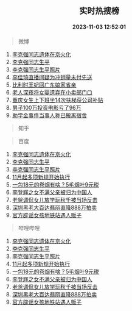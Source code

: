 <div align="center"><h2>实时热搜榜</h2><h4>2023-11-03 12:52:01</h4></div>

> 微博  

1. [李克强同志遗体在京火化](https://s.weibo.com/weibo?q=%23%E6%9D%8E%E5%85%8B%E5%BC%BA%E5%90%8C%E5%BF%97%E9%81%97%E4%BD%93%E5%9C%A8%E4%BA%AC%E7%81%AB%E5%8C%96%23&t=31&band_rank=1&Refer=top)<br />
2. [李克强同志生平](https://s.weibo.com/weibo?q=%23%E6%9D%8E%E5%85%8B%E5%BC%BA%E5%90%8C%E5%BF%97%E7%94%9F%E5%B9%B3%23&t=31&band_rank=2&Refer=top)<br />
3. [李克强同志生平照片](https://s.weibo.com/weibo?q=%23%E6%9D%8E%E5%85%8B%E5%BC%BA%E5%90%8C%E5%BF%97%E7%94%9F%E5%B9%B3%E7%85%A7%E7%89%87%23&t=31&band_rank=3&Refer=top)<br />
4. [李佳琦直播间疑为冲销量未付先送](https://s.weibo.com/weibo?q=%23%E6%9D%8E%E4%BD%B3%E7%90%A6%E7%9B%B4%E6%92%AD%E9%97%B4%E7%96%91%E4%B8%BA%E5%86%B2%E9%94%80%E9%87%8F%E6%9C%AA%E4%BB%98%E5%85%88%E9%80%81%23&t=31&band_rank=4&Refer=top)<br />
5. [比利时王妃回广东娘家省亲](https://s.weibo.com/weibo?q=%23%E6%AF%94%E5%88%A9%E6%97%B6%E7%8E%8B%E5%A6%83%E5%9B%9E%E5%B9%BF%E4%B8%9C%E5%A8%98%E5%AE%B6%E7%9C%81%E4%BA%B2%23&t=31&band_rank=5&Refer=top)<br />
6. [老人深夜将女婴遗弃在小卖部门口](https://s.weibo.com/weibo?q=%23%E8%80%81%E4%BA%BA%E6%B7%B1%E5%A4%9C%E5%B0%86%E5%A5%B3%E5%A9%B4%E9%81%97%E5%BC%83%E5%9C%A8%E5%B0%8F%E5%8D%96%E9%83%A8%E9%97%A8%E5%8F%A3%23&t=31&band_rank=6&Refer=top)<br />
7. [重庆女生上下班坐14次扶梯获公司补贴](https://s.weibo.com/weibo?q=%23%E9%87%8D%E5%BA%86%E5%A5%B3%E7%94%9F%E4%B8%8A%E4%B8%8B%E7%8F%AD%E5%9D%9014%E6%AC%A1%E6%89%B6%E6%A2%AF%E8%8E%B7%E5%85%AC%E5%8F%B8%E8%A1%A5%E8%B4%B4%23&t=31&band_rank=7&Refer=top)<br />
8. [男子100万投资电影亏了96万](https://s.weibo.com/weibo?q=%23%E7%94%B7%E5%AD%90100%E4%B8%87%E6%8A%95%E8%B5%84%E7%94%B5%E5%BD%B1%E4%BA%8F%E4%BA%8696%E4%B8%87%23&t=31&band_rank=8&Refer=top)<br />
9. [助学金事件当事人称已搬离宿舍](https://s.weibo.com/weibo?q=%23%E5%8A%A9%E5%AD%A6%E9%87%91%E4%BA%8B%E4%BB%B6%E5%BD%93%E4%BA%8B%E4%BA%BA%E7%A7%B0%E5%B7%B2%E6%90%AC%E7%A6%BB%E5%AE%BF%E8%88%8D%23&t=31&band_rank=9&Refer=top)<br />

> 知乎  


> 百度  

1. [李克强同志遗体在京火化](https://www.baidu.com/s?wd=%E6%9D%8E%E5%85%8B%E5%BC%BA%E5%90%8C%E5%BF%97%E9%81%97%E4%BD%93%E5%9C%A8%E4%BA%AC%E7%81%AB%E5%8C%96&sa=fyb_news&rsv_dl=fyb_news)<br />
2. [李克强同志生平](https://www.baidu.com/s?wd=%E6%9D%8E%E5%85%8B%E5%BC%BA%E5%90%8C%E5%BF%97%E7%94%9F%E5%B9%B3&sa=fyb_news&rsv_dl=fyb_news)<br />
3. [李克强同志生平照片](https://www.baidu.com/s?wd=%E6%9D%8E%E5%85%8B%E5%BC%BA%E5%90%8C%E5%BF%97%E7%94%9F%E5%B9%B3%E7%85%A7%E7%89%87&sa=fyb_news&rsv_dl=fyb_news)<br />
4. [11月起多项新规开始执行](https://www.baidu.com/s?wd=11%E6%9C%88%E8%B5%B7%E5%A4%9A%E9%A1%B9%E6%96%B0%E8%A7%84%E5%BC%80%E5%A7%8B%E6%89%A7%E8%A1%8C&sa=fyb_news&rsv_dl=fyb_news)<br />
5. [一包18元的卷烟有啥？5毛烟叶9元税](https://www.baidu.com/s?wd=%E4%B8%80%E5%8C%8518%E5%85%83%E7%9A%84%E5%8D%B7%E7%83%9F%E6%9C%89%E5%95%A5%EF%BC%9F5%E6%AF%9B%E7%83%9F%E5%8F%B69%E5%85%83%E7%A8%8E&sa=fyb_news&rsv_dl=fyb_news)<br />
6. [李登辉之女不满父亲被归为中国人](https://www.baidu.com/s?wd=%E6%9D%8E%E7%99%BB%E8%BE%89%E4%B9%8B%E5%A5%B3%E4%B8%8D%E6%BB%A1%E7%88%B6%E4%BA%B2%E8%A2%AB%E5%BD%92%E4%B8%BA%E4%B8%AD%E5%9B%BD%E4%BA%BA&sa=fyb_news&rsv_dl=fyb_news)<br />
7. [老爸调侃女儿放学玩秋千被当场反击](https://www.baidu.com/s?wd=%E8%80%81%E7%88%B8%E8%B0%83%E4%BE%83%E5%A5%B3%E5%84%BF%E6%94%BE%E5%AD%A6%E7%8E%A9%E7%A7%8B%E5%8D%83%E8%A2%AB%E5%BD%93%E5%9C%BA%E5%8F%8D%E5%87%BB&sa=fyb_news&rsv_dl=fyb_news)<br />
8. [深圳黑老大百达翡丽直降888万拍卖](https://www.baidu.com/s?wd=%E6%B7%B1%E5%9C%B3%E9%BB%91%E8%80%81%E5%A4%A7%E7%99%BE%E8%BE%BE%E7%BF%A1%E4%B8%BD%E7%9B%B4%E9%99%8D888%E4%B8%87%E6%8B%8D%E5%8D%96&sa=fyb_news&rsv_dl=fyb_news)<br />
9. [官方辟谣女孩地铁站遇人贩子](https://www.baidu.com/s?wd=%E5%AE%98%E6%96%B9%E8%BE%9F%E8%B0%A3%E5%A5%B3%E5%AD%A9%E5%9C%B0%E9%93%81%E7%AB%99%E9%81%87%E4%BA%BA%E8%B4%A9%E5%AD%90&sa=fyb_news&rsv_dl=fyb_news)<br />

> 哔哩哔哩  

1. [李克强同志遗体在京火化](https://www.baidu.com/s?wd=%E6%9D%8E%E5%85%8B%E5%BC%BA%E5%90%8C%E5%BF%97%E9%81%97%E4%BD%93%E5%9C%A8%E4%BA%AC%E7%81%AB%E5%8C%96&sa=fyb_news&rsv_dl=fyb_news)<br />
2. [李克强同志生平](https://www.baidu.com/s?wd=%E6%9D%8E%E5%85%8B%E5%BC%BA%E5%90%8C%E5%BF%97%E7%94%9F%E5%B9%B3&sa=fyb_news&rsv_dl=fyb_news)<br />
3. [李克强同志生平照片](https://www.baidu.com/s?wd=%E6%9D%8E%E5%85%8B%E5%BC%BA%E5%90%8C%E5%BF%97%E7%94%9F%E5%B9%B3%E7%85%A7%E7%89%87&sa=fyb_news&rsv_dl=fyb_news)<br />
4. [11月起多项新规开始执行](https://www.baidu.com/s?wd=11%E6%9C%88%E8%B5%B7%E5%A4%9A%E9%A1%B9%E6%96%B0%E8%A7%84%E5%BC%80%E5%A7%8B%E6%89%A7%E8%A1%8C&sa=fyb_news&rsv_dl=fyb_news)<br />
5. [一包18元的卷烟有啥？5毛烟叶9元税](https://www.baidu.com/s?wd=%E4%B8%80%E5%8C%8518%E5%85%83%E7%9A%84%E5%8D%B7%E7%83%9F%E6%9C%89%E5%95%A5%EF%BC%9F5%E6%AF%9B%E7%83%9F%E5%8F%B69%E5%85%83%E7%A8%8E&sa=fyb_news&rsv_dl=fyb_news)<br />
6. [李登辉之女不满父亲被归为中国人](https://www.baidu.com/s?wd=%E6%9D%8E%E7%99%BB%E8%BE%89%E4%B9%8B%E5%A5%B3%E4%B8%8D%E6%BB%A1%E7%88%B6%E4%BA%B2%E8%A2%AB%E5%BD%92%E4%B8%BA%E4%B8%AD%E5%9B%BD%E4%BA%BA&sa=fyb_news&rsv_dl=fyb_news)<br />
7. [老爸调侃女儿放学玩秋千被当场反击](https://www.baidu.com/s?wd=%E8%80%81%E7%88%B8%E8%B0%83%E4%BE%83%E5%A5%B3%E5%84%BF%E6%94%BE%E5%AD%A6%E7%8E%A9%E7%A7%8B%E5%8D%83%E8%A2%AB%E5%BD%93%E5%9C%BA%E5%8F%8D%E5%87%BB&sa=fyb_news&rsv_dl=fyb_news)<br />
8. [深圳黑老大百达翡丽直降888万拍卖](https://www.baidu.com/s?wd=%E6%B7%B1%E5%9C%B3%E9%BB%91%E8%80%81%E5%A4%A7%E7%99%BE%E8%BE%BE%E7%BF%A1%E4%B8%BD%E7%9B%B4%E9%99%8D888%E4%B8%87%E6%8B%8D%E5%8D%96&sa=fyb_news&rsv_dl=fyb_news)<br />
9. [官方辟谣女孩地铁站遇人贩子](https://www.baidu.com/s?wd=%E5%AE%98%E6%96%B9%E8%BE%9F%E8%B0%A3%E5%A5%B3%E5%AD%A9%E5%9C%B0%E9%93%81%E7%AB%99%E9%81%87%E4%BA%BA%E8%B4%A9%E5%AD%90&sa=fyb_news&rsv_dl=fyb_news)<br />
